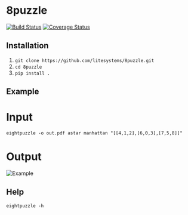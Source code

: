 8puzzle
=======

[![Build Status](https://travis-ci.org/litesystems/8puzzle.svg?branch=master)](https://travis-ci.org/litesystems/8puzzle)
[![Coverage Status](https://coveralls.io/repos/litesystems/8puzzle/badge.png?branch=master)](https://coveralls.io/r/litesystems/8puzzle?branch=master)

Installation
------------
1. `git clone https://github.com/litesystems/8puzzle.git`
2. `cd 8puzzle`
3. `pip install .`

Example
-------
# Input
```
eightpuzzle -o out.pdf astar manhattan "[[4,1,2],[6,0,3],[7,5,8]]"
```

# Output
![Example](http://i.gyazo.com/fd689c770efcc3ad628b8d8c0c74e23b.png)

Help
----
```
eightpuzzle -h
```
